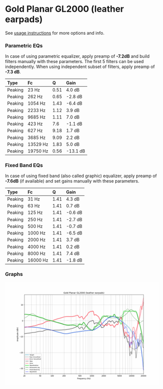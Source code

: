 # Gold Planar GL2000 (leather earpads)
See [usage instructions](https://github.com/jaakkopasanen/AutoEq#usage) for more options and info.

### Parametric EQs
In case of using parametric equalizer, apply preamp of **-7.2dB** and build filters manually
with these parameters. The first 5 filters can be used independently.
When using independent subset of filters, apply preamp of **-7.3 dB**.

| Type    | Fc       |    Q | Gain     |
|:--------|:---------|:-----|:---------|
| Peaking | 23 Hz    | 0.51 | 4.0 dB   |
| Peaking | 262 Hz   | 0.65 | -2.8 dB  |
| Peaking | 1054 Hz  | 1.43 | -6.4 dB  |
| Peaking | 2233 Hz  | 1.12 | 3.9 dB   |
| Peaking | 9685 Hz  | 1.11 | 7.0 dB   |
| Peaking | 423 Hz   | 7.6  | -1.1 dB  |
| Peaking | 627 Hz   | 9.18 | 1.7 dB   |
| Peaking | 3685 Hz  | 9.09 | 2.2 dB   |
| Peaking | 13529 Hz | 1.83 | 5.0 dB   |
| Peaking | 19750 Hz | 0.56 | -13.1 dB |

### Fixed Band EQs
In case of using fixed band (also called graphic) equalizer, apply preamp of **-7.6dB**
(if available) and set gains manually with these parameters.

| Type    | Fc       |    Q | Gain    |
|:--------|:---------|:-----|:--------|
| Peaking | 31 Hz    | 1.41 | 4.3 dB  |
| Peaking | 63 Hz    | 1.41 | 0.7 dB  |
| Peaking | 125 Hz   | 1.41 | -0.6 dB |
| Peaking | 250 Hz   | 1.41 | -2.7 dB |
| Peaking | 500 Hz   | 1.41 | -0.7 dB |
| Peaking | 1000 Hz  | 1.41 | -6.5 dB |
| Peaking | 2000 Hz  | 1.41 | 3.7 dB  |
| Peaking | 4000 Hz  | 1.41 | 0.2 dB  |
| Peaking | 8000 Hz  | 1.41 | 7.4 dB  |
| Peaking | 16000 Hz | 1.41 | -1.8 dB |

### Graphs
![](./Gold%20Planar%20GL2000%20(leather%20earpads).png)